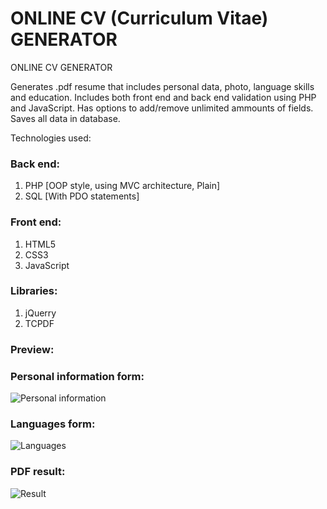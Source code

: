 # ONLINE CV (Curriculum Vitae) GENERATOR

ONLINE CV GENERATOR

Generates .pdf resume that includes personal data, photo, language skills and education.
Includes both front end and back end validation using PHP and JavaScript. 
Has options to add/remove unlimited ammounts of fields. Saves all data in database.

Technologies used:

### Back end:

1. PHP [OOP style, using MVC architecture, Plain]
2. SQL [With PDO statements]

### Front end:

1. HTML5
2. CSS3
2. JavaScript

### Libraries:

1. jQuerry
2. TCPDF

### Preview:
### Personal information form:
![Personal information](https://i.ibb.co/mJ0Bc3S/form2.jpg "Personal info")
### Languages form:
![Languages](https://i.ibb.co/3hsxWxP/form1.jpg "Languages")
### PDF result:
![Result](https://i.ibb.co/MGtLwGY/result.png "Result")
